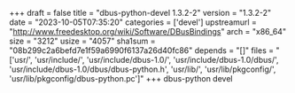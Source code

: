 +++
draft = false
title = "dbus-python-devel 1.3.2-2"
version = "1.3.2-2"
date = "2023-10-05T07:35:20"
categories = ['devel']
upstreamurl = "http://www.freedesktop.org/wiki/Software/DBusBindings"
arch = "x86_64"
size = "3212"
usize = "4057"
sha1sum = "08b299c2a6befd7e1f59a6990f6137a26d40fc86"
depends = "[]"
files = "['usr/', 'usr/include/', 'usr/include/dbus-1.0/', 'usr/include/dbus-1.0/dbus/', 'usr/include/dbus-1.0/dbus/dbus-python.h', 'usr/lib/', 'usr/lib/pkgconfig/', 'usr/lib/pkgconfig/dbus-python.pc']"
+++
dbus-python devel